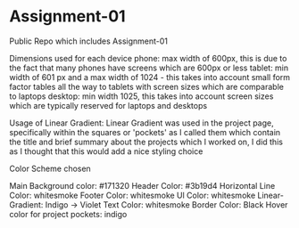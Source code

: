 # Assignment-01
Public Repo which includes Assignment-01




Dimensions used for each device 
phone: max width of 600px, this is due to the fact that many phones have screens which are 600px or less
tablet: min width of 601 px and a max width of 1024 - this takes into account small form factor tables all the way to tablets with screen sizes which are comparable to laptops
desktop: min width 1025, this takes into account screen sizes which are typically reserved for laptops and desktops


Usage of Linear Gradient:
Linear Gradient was used in the project page, specifically within the squares or 'pockets' as I called them which contain the title and brief summary about the projects which I worked on, I did this as I thought that this would add a nice styling choice


Color Scheme chosen

Main Background color: #171320
Header Color: #3b19d4 
Horizontal Line Color: whitesmoke
Footer Color: whitesmoke
Ul Color: whitesmoke
Linear-Gradient: Indigo -> Violet
Text Color: whitesmoke
Border Color: Black
Hover color for project pockets: indigo


